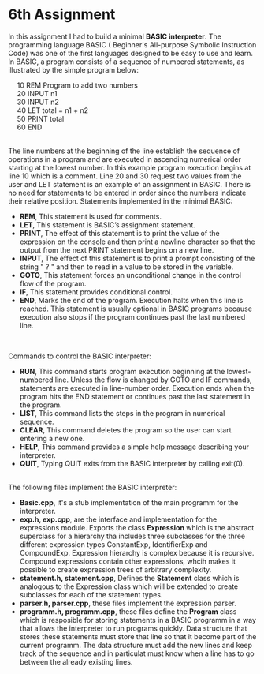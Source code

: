 # 6th Assignment


In this assignment I had to build a minimal __BASIC interpreter__. The programming language BASIC ( Beginner's All-purpose Symbolic Instruction Code) was one of the first languages designed to be easy to use and learn. In BASIC, a program consists of a sequence of numbered statements, as illustrated by the simple program below:
<br>

&emsp; 10 REM Program to add two numbers  
&emsp; 20 INPUT n1  
&emsp; 30 INPUT n2  
&emsp; 40 LET total = n1 + n2  
&emsp; 50 PRINT total  
&emsp; 60 END  
<br>

The line numbers at the beginning of the line establish the sequence of operations in a program and are executed in ascending numerical order starting at the lowest number. In this example program execution begins at line 10 which is a comment. Line 20 and 30 request two values from the user and LET statement is an example of an assignment in BASIC. There is no need for statements to be entered in order since the numbers indicate their relative position. Statements implemented in the minimal BASIC:
<br>

*  __REM__, This statement is used for comments.
*  __LET__, This statement is BASIC’s assignment statement.  
*  __PRINT__, The effect of this statement is to print the value of 
the expression on the console and then print a newline character so that the 
output from the next PRINT statement begins on a new line.  
*  __INPUT__, The effect of this statement is to 
print a prompt consisting of the string " ? " and then to read in a value to be 
stored in the variable.
*  __GOTO__, This statement forces an unconditional change in the control flow of the program.  
*  __IF__, This statement provides conditional control.
*  __END__, Marks the end of the program. Execution halts when this line is reached. This statement is usually optional in BASIC programs because execution also stops if the program continues past the last numbered line.
<br>

Commands to control the BASIC interpreter:
<br>  
*  __RUN__, This command starts program execution beginning at the lowest-numbered line. Unless the flow is changed by GOTO and IF commands, statements are executed in line-number order. Execution ends when the program hits the END statement or continues past the last statement in the program.
*  __LIST__, This command lists the steps in the program in numerical sequence.
*  __CLEAR__, This command deletes the program so the user can start entering a new one.
*  __HELP__, This command provides a simple help message describing your interpreter.
*  __QUIT__, Typing QUIT exits from the BASIC interpreter by calling exit(0).
<br>
The following files implement the BASIC interpreter:

*  __Basic.cpp__, it's a stub implementation of the main programm for the interpreter.
*  __exp.h, exp.cpp__, are the interface and implementation for the expressions module. Exports the class __Expression__ which is the abstract superclass for a hierarchy tha includes three subclasses for the three different expression types ConstantExp, IdentifierExp and CompoundExp. Expression hierarchy is complex because it is recursive. Compound expressions contain other expressions, whcih makes it possible to create expression trees of arbitrary complexity.
*  __statement.h, statement.cpp__, Defines the __Statement__ class which is analogous to the Expression class which will be extended to create subclasses for each of the statement types.
*  __parser.h, parser.cpp__, these files implement the expression parser.
*  __programm.h, programm.cpp__, these files define the __Program__ class which is resposible for storing statements in a BASIC programm in a way that allows the interpreter to run programs quickly. Data structure that stores these statements must store that line so that it become part of the current programm. The data structure must add the new lines and keep track of the sequence and in particulat must know when a line has to go between the already existing lines.
